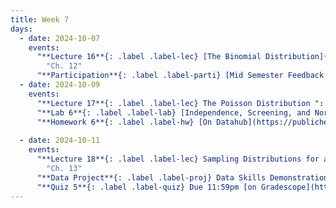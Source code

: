```yaml
---
title: Week 7
days:
  - date: 2024-10-07
    events:
      "**Lecture 16**{: .label .label-lec} [The Binomial Distribution](https://ph142-ucb.github.io/fa24/src/lec/Lec16_Discrete-distns.html) [(Recording)](https://berkeley.zoom.us/rec/share/XKSdcMcXk3KH1WW3w6hp-MMAiIyvlRUtqX1Bj4SNqsnJ7AiVQN_Y2AuOCI1lCsT5.et0RMfUK1h6hkcmb) ":
        "Ch. 12"
      "**Participation**{: .label .label-parti} [Mid Semester Feedback Survey](https://forms.gle/Nw4hVszX9ffdsnQd6) ":
  - date: 2024-10-09
    events:
      "**Lecture 17**{: .label .label-lec} The Poisson Distribution ":
      "**Lab 6**{: .label .label-lab} [Independence, Screening, and Normal Distribution](https://publichealth.datahub.berkeley.edu/hub/user-redirect/git-pull?repo=https%3A%2F%2Fgithub.com%2Fph142-ucb%2Fph142-fa24&urlpath=rstudio%2F&branch=main) (Due Oct 11th)":
      "**Homework 6**{: .label .label-hw} [On Datahub](https://publichealth.datahub.berkeley.edu/hub/user-redirect/git-pull?repo=https%3A%2F%2Fgithub.com%2Fph142-ucb%2Fph142-fa24&urlpath=rstudio%2F&branch=main)": 
      
  - date: 2024-10-11
    events:
      "**Lecture 18**{: .label .label-lec} Sampling Distributions for a Mean and Proportion; Central Limit Theorem ":
        "Ch. 13"
      "**Data Project**{: .label .label-proj} Data Skills Demonstration Part I (Due 10:00 PM PST)":
      "**Quiz 5**{: .label .label-quiz} Due 11:59pm [on Gradescope](https://www.gradescope.com/courses/833518)":
---
```

